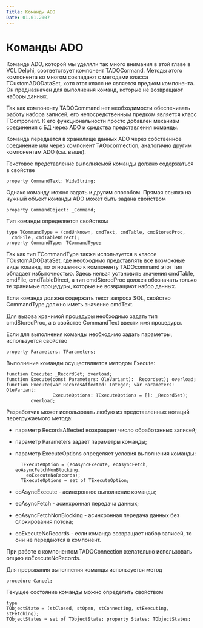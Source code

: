 ```yaml
---
Title: Команды ADO
Date: 01.01.2007
---
```



Команды ADO
===========

Команде ADO, которой мы уделяли так много внимания в этой главе в VCL
Delphi, соответствует компонент TADOCormand. Методы этого компонента во
многом совпадают с методами класса TCustomADODataSet, хотя этот класс не
является предком компонента. Он предназначен для выполнения команд,
которые не возвращают наборы данных.

Так как компоненту TADOCommand нет необходимости обеспечивать работу
набора записей, его непосредственным предком является класс TComponent.
К его функциональности просто добавлен механизм соединения с БД через
ADO и средства представления команды.

Команда передается в хранилище данных ADO через собственное соединение
или через компонент TAOocormection, аналогично другим компонентам ADO
(см. выше).

Текстовое представление выполняемой команды должно содержаться в
свойстве

    property CommandText: WideString;

Однако команду можно задать и другим способом. Прямая ссылка на нужный
объект команды ADO может быть задана свойством

    property CommandObject: _Command;

Тип команды определяется свойством

    type TCommandType = (cmdUnknown, cmdText, cmdTable, cmdStoredProc,
      cmdFile, cmdTableDirect);
    property CommandType: TCommandType;

Так как тип TCommandType также используется в классе TCustomADODataSet,
где необходимо представлять все возможные виды команд, по отношению к
компоненту TADOcommand этот тип обладает избыточностью. Здесь нельзя
установить значения cmdTable, cmdFile, cmdTableDirect, а тип
cmdStoredProc должен обозначать только те хранимые процедуры, которые не
возвращают набор данных.

Если команда должна содержать текст запроса SQL, свойство CommandType
должно иметь значение cmdText.

Для вызова хранимой процедуры необходимо задать тип cmdStoredProc, a в
свойстве CommandText ввести имя процедуры.

Если для выполнения команды необходимо задать параметры, используется
свойство

    property Parameters: TParameters;

Выполнение команды осуществляется методом Execute:

    function Execute: _RecordSet; overload;
    function Execute(const Parameters: OleVariant): _Recordset); overload;
    function Execute(var RecordsAffected: Integer; var Parameters: OleVariant;
                     ExecuteOptions: TExecuteOptions = []: _RecordSet);
             overload;

Разработчик может использовать любую из представленных нотаций
перегружаемого метода:

- параметр RecordsAffected возвращает число обработанных записей;
- параметр Parameters задает параметры команды;
- параметр ExecuteOptions определяет условия выполнения команды:

        TExecuteOption = (eoAsyncExecute, eoAsyncFetch, eoAsyncFetchNonBlocking,
          eoExecuteNoRecords);
        TExecuteOptions = set of TExecuteOption;

- eoAsyncExecute - асинхронное выполнение команды; 
- eoAsyncFetch - асинхронная передача данных;
- eoAsyncFetchNonBlocking - асинхронная передача данных без блокирования потока;
- eoExecuteNoRecords - если команда возвращает набор записей, то они не передаются в компонент.

При работе с компонентом TADOConnection желательно использовать опцию
eoExecuteNoRecords.

Для прерывания выполнения команды используется метод

    procedure Cancel;

Текущее состояние команды можно определить свойством

    type
    TObjectState = (stClosed, stOpen, stConnecting, stExecuting, stFetching);
    TObjectStates = set of TObjectState; property States: TObjectStates;
